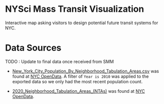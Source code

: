 # NYSci Mass Transit Visualization

Interactive map asking visitors to design potential future transit systems for NYC.

# Data Sources

TODO : Update to final data once received from SMM

- [New_York_City_Population_By_Neighborhood_Tabulation_Areas.csv](Assets\Data\New_York_City_Population_By_Neighborhood_Tabulation_Areas.csv) was found at [NYC OpenData](https://data.cityofnewyork.us/City-Government/New-York-City-Population-By-Neighborhood-Tabulatio/swpk-hqdp/data_preview). A filter of `Year is 2010` was applied to the exported data so we only had the most recent population count.

- [2020_Neighborhood_Tabulation_Areas_(NTAs)](Assets\Data\2020_Neighborhood_Tabulation_Areas_(NTAs).json) was found at [NYC OpenData](https://data.cityofnewyork.us/City-Government/2020-Neighborhood-Tabulation-Areas-NTAs-/9nt8-h7nd/data_preview).
